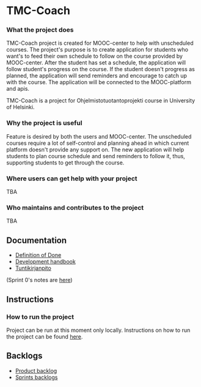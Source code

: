 # TMC-Coach

### What the project does
TMC-Coach project is created for MOOC-center to help with unscheduled courses. The project's purpose is to create application for students who want's to feed their own schedule to follow on the course provided by MOOC-center. After the student has set a schedule, the application will follow student's progress on the course. If the student doesn't progress as planned, the application will send reminders and encourage to catch up with the course. The application will be connected to the MOOC-platform and apis.

TMC-Coach is a project for Ohjelmistotuotantoprojekti course in University of Helsinki.

### Why the project is useful
Feature is desired by both the users and MOOC-center. The unscheduled courses require a lot of self-control and planning ahead in which current platform doesn't provide any support on. The new application will help students to plan course schedule and send reminders to follow it, thus, supporting students to get through the course.


### Where users can get help with your project
TBA

### Who maintains and contributes to the project
TBA


## Documentation

- [Definition of Done](https://github.com/tmc-coach/tmc-coach/blob/readme/documentation/definitionofdone.md)
- [Development handbook](https://docs.google.com/document/d/1ALZTLGx0Cch003IU9dt_ZokcnbUYIAfOtwvWJiRgpXU/edit#heading=h.eyrv7itl9mm)
- [Tuntikirjanpito](https://docs.google.com/spreadsheets/d/1FKB0VWYljS7rRs1_JVq_U7krczXOK_BZMwVvlSUouE4/edit#gid=0)

(Sprint 0's notes are [here](https://docs.google.com/document/d/1j_VbBCg3YdW0vBGyd-Qgy9zb4REvuBvsVwNQtehDGro/edit#))

## Instructions

### How to run the project

Project can be run at this moment only locally. Instructions on how to run the project can be found [here](https://docs.google.com/document/d/1ALZTLGx0Cch003IU9dt_ZokcnbUYIAfOtwvWJiRgpXU/edit#heading=h.eyrv7itl9mm).

## Backlogs
- [Product backlog](https://github.com/orgs/tmc-coach/projects/1)
- [Sprints backlogs](https://github.com/orgs/tmc-coach/projects/1/views/4)
